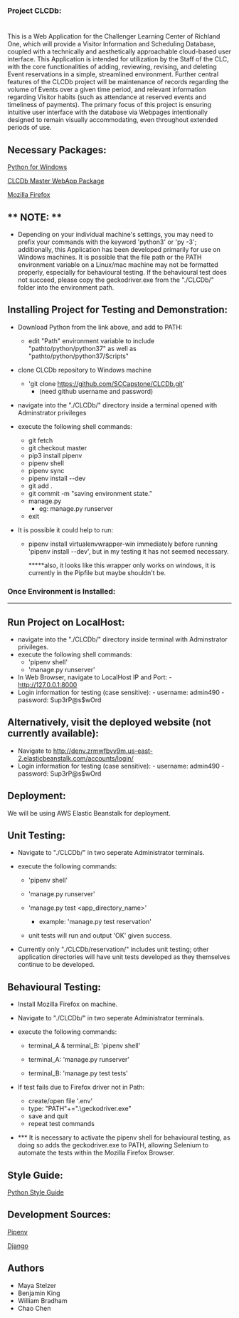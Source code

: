 # 
### Project CLCDb:
#
   This is a Web Application for the Challenger Learning Center of Richland One,
which will provide a Visitor Information and Scheduling Database, coupled with a technically
and aesthetically approachable cloud-based user interface. This Application is intended
for utilization by the Staff of the CLC, with the core functionalities of adding,
reviewing, revising, and deleting Event reservations in a simple, streamlined environment.
Further central features of the CLCDb project will be maintenance of records regarding the 
volume of Events over a given time period, and relevant information regarding Visitor habits (such 
as attendance at reserved events and timeliness of payments). The primary focus of this project is
ensuring intuitive user interface with the database via Webpages intentionally designed to remain 
visually accommodating, even throughout extended periods of use.



## Necessary Packages:

[Python for Windows](https://www.python.org/ftp/python/3.7.2/python-3.7.2-amd64.exe)

[CLCDb Master WebApp Package](https://github.com/SCCapstone/CLCDb.git) 

[Mozilla Firefox](https://www.mozilla.org/en-US/firefox/new/?v=a)


## ** NOTE: **
   
   - Depending on your individual machine's settings, you may need 
         to prefix your commands with the keyword 'python3' or 'py -3';
         additionally, this Application has been developed primarily for
         use on Windows machines. It is possible that the file path or
         the PATH environment variable on a Linux/mac machine may not be 
         formatted properly, especially for behavioural testing. If the
         behavioural test does not succeed, please copy the geckodriver.exe
         from the "./CLCDb/" folder into the environment path.
         

## Installing Project for Testing and Demonstration:


- Download Python from the link above, and add to PATH:

   - edit "Path" environment variable to include 
      "pathto/python/python37" 
      as well as 
      "pathto/python/python37/Scripts" 

- clone CLCDb repository to Windows machine
   - 'git clone https://github.com/SCCapstone/CLCDb.git'
      - (need github username and password)
- navigate into the "./CLCDb/" directory inside 
      a terminal opened with Adminstrator privileges
- execute the following shell commands:
   - git fetch
   - git checkout master
   - pip3 install pipenv
   - pipenv shell
   - pipenv sync
   - pipenv install --dev
   - git add .
   - git commit -m "saving environment state."
   - manage.py <command>
      - eg: manage.py runserver
   - exit
      

- It is possible it could help to run:

   - pipenv install virtualenvwrapper-win
      immediately before running 'pipenv install --dev',
      but in my testing it has not seemed necessary.

      *****also, it looks like this wrapper only works on windows,
      it is currently in the Pipfile but maybe shouldn't be.


### Once Environment is Installed:
-----------------------------------

## Run Project on LocalHost:
- navigate into the "./CLCDb/" directory inside 
      terminal with Adminstrator privileges.
- execute the following shell commands:
   - 'pipenv shell'
   - 'manage.py runserver'
- In Web Browser, navigate to LocalHost IP and Port:
      - http://127.0.0.1:8000
- Login information for testing (case sensitive):
      - username: admin490
      - password: Sup3rP@s$wOrd



## Alternatively, visit the deployed website (not currently available):
- Navigate to http://denv.zrmwfbvv9m.us-east-2.elasticbeanstalk.com/accounts/login/
- Login information for testing (case sensitive):
      - username: admin490
      - password: Sup3rP@s$wOrd



## Deployment:
We will be using AWS Elastic Beanstalk for deployment.



## Unit Testing:

- Navigate to "./CLCDb/" in two seperate Administrator terminals.
- execute the following commands:
   - 'pipenv shell'
   - 'manage.py runserver'
   - 'manage.py test <app_directory_name>'
   
      - example: 'manage.py test reservation'

   - unit tests will run and output 'OK' given success.

- Currently only "./CLCDb/reservation/" includes unit testing; other
      application directories will have unit tests developed as they
      themselves continue to be developed.


## Behavioural Testing:

- Install Mozilla Firefox on machine.

- Navigate to "./CLCDb/" in two seperate Administrator terminals.

- execute the following commands:
   
   - terminal_A & terminal_B:
      'pipenv shell'
   
   - terminal_A:
      'manage.py runserver'

   - terminal_B:
      'manage.py test tests'

- If test fails due to Firefox driver not in Path:
   - create/open file '.env'
   - type: "PATH"+=".\geckodriver.exe"
   - save and quit
   - repeat test commands

- *** It is necessary to activate the pipenv shell for behavioural testing, 
         as doing so adds the geckodriver.exe to PATH, allowing Selenium to 
         automate the tests within the Mozilla Firefox Browser.



## Style Guide:

[Python Style Guide](https://github.com/google/styleguide/blob/gh-pages/pyguide.md)



## Development Sources:

[Pipenv](https://pipenv.readthedocs.io/en/latest/) 

[Django](https://www.djangoproject.com/download/) 



## Authors
- Maya Stelzer
- Benjamin King
- William Bradham
- Chao Chen
